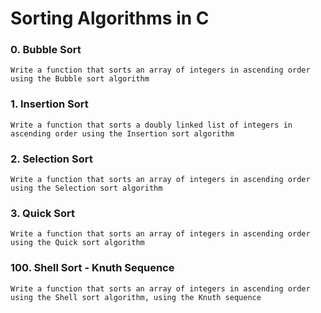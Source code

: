 Sorting Algorithms in C
=======================

### 0. Bubble Sort  
    Write a function that sorts an array of integers in ascending order using the Bubble sort algorithm

### 1. Insertion Sort
    Write a function that sorts a doubly linked list of integers in ascending order using the Insertion sort algorithm

### 2. Selection Sort
    Write a function that sorts an array of integers in ascending order using the Selection sort algorithm

### 3. Quick Sort
    Write a function that sorts an array of integers in ascending order using the Quick sort algorithm

### 100. Shell Sort - Knuth Sequence
    Write a function that sorts an array of integers in ascending order using the Shell sort algorithm, using the Knuth sequence

